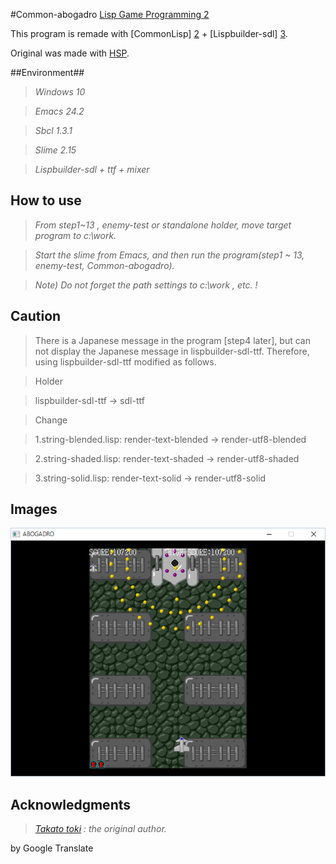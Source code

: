 #Common-abogadro
[Lisp Game Programming 2][5]
 
This program is remade with [CommonLisp] [2] + [Lispbuilder-sdl] [3].

Original was made with [HSP][1]. 

##Environment##

> *Windows 10*

> *Emacs 24.2*

> *Sbcl 1.3.1*

> *Slime 2.15*

> *Lispbuilder-sdl + ttf + mixer*

## How to use ##

> *From step1~13 , enemy-test or standalone holder, move target program to c:\work.*

> *Start the slime from Emacs, and then run the program(step1 ~ 13, enemy-test, Common-abogadro).*

> *Note) Do not forget the path settings to c:\work , etc. !*


## Caution ##

> There is a Japanese message in the program [step4 later], but can not display the Japanese message in lispbuilder-sdl-ttf.
> Therefore, using lispbuilder-sdl-ttf modified as follows.

> Holder

>lispbuilder-sdl-ttf -> sdl-ttf

> Change

> 1.string-blended.lisp: render-text-blended -> render-utf8-blended

> 2.string-shaded.lisp: render-text-shaded -> render-utf8-shaded

> 3.string-solid.lisp: render-text-solid -> render-utf8-solid


## Images ##
![abogadro][6]

## Acknowledgments ##

> *[Takato toki][4] : the original author.*

[1]: http://mclass13.web.fc2.com/hsplecture/index.htm
[2]: http://www.sbcl.org/
[3]: https://github.com/lispbuilder/lispbuilder
[4]: http://mclass13.web.fc2.com/index.htm
[5]: http://tomekame0126.hatenablog.com/entry/2015/05/24/182132
[6]: https://github.com/tomekame0126/Common-abogadro/blob/master/Common-abogadro.png

by Google Translate
